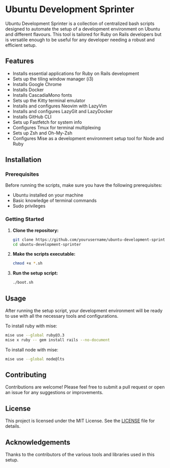 # Ubuntu Development Sprinter

Ubuntu Development Sprinter is a collection of centralized bash scripts designed to automate the setup of a development environment on Ubuntu and different flavours. This tool is tailored for Ruby on Rails developers but is versatile enough to be useful for any developer needing a robust and efficient setup.

## Features

- Installs essential applications for Ruby on Rails development
- Sets up the tiling window manager (i3)
- Installs Google Chrome
- Installs Docker
- Installs CascadiaMono fonts
- Sets up the Kitty terminal emulator
- Installs and configures Neovim with LazyVim
- Installs and configures LazyGit and LazyDocker
- Installs GitHub CLI
- Sets up Fastfetch for system info
- Configures Tmux for terminal multiplexing
- Sets up Zsh and Oh-My-Zsh
- Configures Mise as a development environment setup tool for Node and Ruby

## Installation

### Prerequisites

Before running the scripts, make sure you have the following prerequisites:

- Ubuntu installed on your machine
- Basic knowledge of terminal commands
- Sudo privileges

### Getting Started

1. **Clone the repository:**

    ```sh
    git clone https://github.com/yourusername/ubuntu-development-sprinter.git
    cd ubuntu-development-sprinter
    ```

2. **Make the scripts executable:**

    ```sh
    chmod +x *.sh
    ```

3. **Run the setup script:**

    ```sh
    ./boot.sh
    ```

## Usage

After running the setup script, your development environment will be ready to use with all the necessary tools and configurations.

To install ruby with mise:
```sh
mise use --global ruby@3.3
mise x ruby -- gem install rails --no-document
```

To install node with mise:
```sh
mise use --global node@lts
```

## Contributing

Contributions are welcome! Please feel free to submit a pull request or open an issue for any suggestions or improvements.

## License

This project is licensed under the MIT License. See the [LICENSE](https://opensource.org/license/MIT) file for details.

## Acknowledgements

Thanks to the contributors of the various tools and libraries used in this setup.
